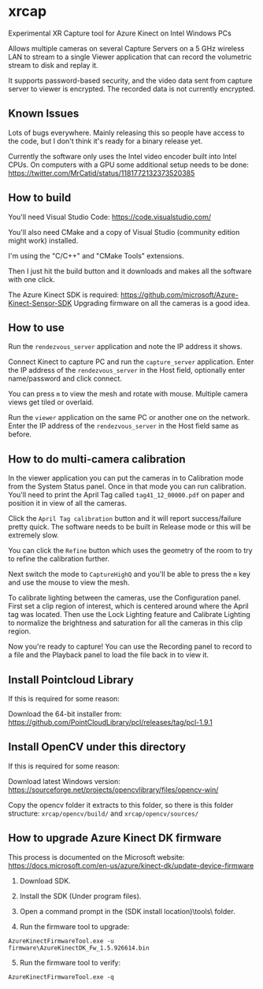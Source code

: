 # xrcap
Experimental XR Capture tool for Azure Kinect on Intel Windows PCs

Allows multiple cameras on several Capture Servers on a 5 GHz wireless LAN to stream to a single Viewer application that can record the volumetric stream to disk and replay it.

It supports password-based security, and the video data sent from capture server to viewer is encrypted.  The recorded data is not currently encrypted.

## Known Issues

Lots of bugs everywhere.  Mainly releasing this so people have access to the code, but I don't think it's ready for a binary release yet.

Currently the software only uses the Intel video encoder built into Intel CPUs.
On computers with a GPU some additional setup needs to be done: https://twitter.com/MrCatid/status/1181772132373520385

## How to build

You'll need Visual Studio Code: https://code.visualstudio.com/

You'll also need CMake and a copy of Visual Studio (community edition might work) installed.

I'm using the "C/C++" and "CMake Tools" extensions.

Then I just hit the build button and it downloads and makes all the software with one click.

The Azure Kinect SDK is required: https://github.com/microsoft/Azure-Kinect-Sensor-SDK
Upgrading firmware on all the cameras is a good idea.


## How to use

Run the `rendezvous_server` application and note the IP address it shows.

Connect Kinect to capture PC and run the `capture_server` application.  Enter the IP address of the `rendezvous_server` in the Host field, optionally enter name/password and click connect.

You can press `m` to view the mesh and rotate with mouse.  Multiple camera views get tiled or overlaid.

Run the `viewer` application on the same PC or another one on the network.  Enter the IP address of the `rendezvous_server` in the Host field same as before.


## How to do multi-camera calibration

In the viewer application you can put the cameras in to Calibration mode from the System Status panel.  Once in that mode you can run calibration.  You'll need to print the April Tag called `tag41_12_00000.pdf` on paper and position it in view of all the cameras.

Click the `April Tag calibration` button and it will report success/failure pretty quick.  The software needs to be built in Release mode or this will be extremely slow.

You can click the `Refine` button which uses the geometry of the room to try to refine the calibration further.

Next switch the mode to `CaptureHighQ` and you'll be able to press the `m` key and use the mouse to view the mesh.

To calibrate lighting between the cameras, use the Configuration panel.  First set a clip region of interest, which is centered around where the April tag was located.  Then use the Lock Lighting feature and Calibrate Lighting to normalize the brightness and saturation for all the cameras in this clip region.

Now you're ready to capture!  You can use the Recording panel to record to a file and the Playback panel to load the file back in to view it.

## Install Pointcloud Library

If this is required for some reason:

Download the 64-bit installer from:
https://github.com/PointCloudLibrary/pcl/releases/tag/pcl-1.9.1


## Install OpenCV under this directory

If this is required for some reason:

Download latest Windows version:
https://sourceforge.net/projects/opencvlibrary/files/opencv-win/

Copy the opencv folder it extracts to this folder, so there is
this folder structure: `xrcap/opencv/build/` and `xrcap/opencv/sources/`


## How to upgrade Azure Kinect DK firmware

This process is documented on the Microsoft website:
https://docs.microsoft.com/en-us/azure/kinect-dk/update-device-firmware

1. Download SDK.

2. Install the SDK (Under program files).

3. Open a command prompt in the (SDK install location)\tools\ folder.

4. Run the firmware tool to upgrade:

`AzureKinectFirmwareTool.exe -u firmware\AzureKinectDK_Fw_1.5.926614.bin`

5. Run the firmware tool to verify:

`AzureKinectFirmwareTool.exe -q`
